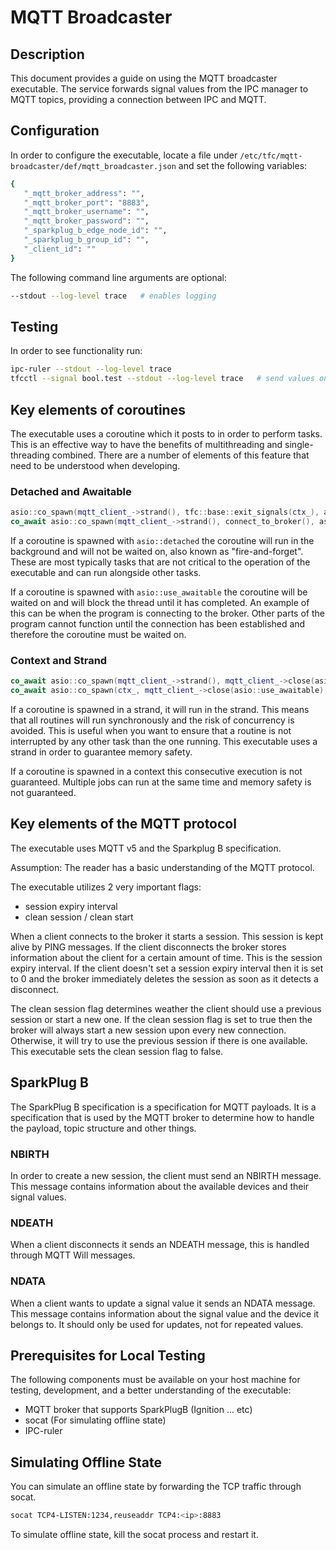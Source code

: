 # MQTT Broadcaster

## Description

This document provides a guide on using the MQTT broadcaster executable. The service forwards signal values
from the IPC manager to MQTT topics, providing a connection between IPC and MQTT.

## Configuration

In order to configure the executable, locate a file under `/etc/tfc/mqtt-broadcaster/def/mqtt_broadcaster.json` and
set the following variables:

```bash
{
   "_mqtt_broker_address": "",
   "_mqtt_broker_port": "8883",
   "_mqtt_broker_username": "",
   "_mqtt_broker_password": "",
   "_sparkplug_b_edge_node_id": "",
   "_sparkplug_b_group_id": "",
   "_client_id": ""
}
```

The following command line arguments are optional:

```bash
--stdout --log-level trace   # enables logging
```

## Testing

In order to see functionality run:

```bash
ipc-ruler --stdout --log-level trace
tfcctl --signal bool.test --stdout --log-level trace   # send values on this signal to see functionality
```

## Key elements of coroutines

The executable uses a coroutine which it posts to in order to perform tasks. This is an effective way to have the
benefits of multithreading and single-threading combined. There are a number of elements of this feature that need to be
understood when developing.

### Detached and Awaitable

```cpp
asio::co_spawn(mqtt_client_->strand(), tfc::base::exit_signals(ctx_), asio::detached);
co_await asio::co_spawn(mqtt_client_->strand(), connect_to_broker(), asio::use_awaitable);
```

If a coroutine is spawned with `asio::detached` the coroutine will run in the background and will not be waited on, also
known as "fire-and-forget". These are most typically tasks that are not critical to the operation of the executable and
can run alongside other tasks.

If a coroutine is spawned with `asio::use_awaitable` the coroutine will be waited on and will block the thread until it
has completed. An example of this can be when the program is connecting to the broker. Other parts of the program cannot
function until the connection has been established and therefore the coroutine must be waited on.

### Context and Strand

```cpp
co_await asio::co_spawn(mqtt_client_->strand(), mqtt_client_->close(asio::use_awaitable), asio::use_awaitable);
co_await asio::co_spawn(ctx_, mqtt_client_->close(asio::use_awaitable), asio::use_awaitable);
```

If a coroutine is spawned in a strand, it will run in the strand. This means that all routines will run synchronously
and the risk of concurrency is avoided. This is useful when you want to ensure that a routine is not interrupted by any
other task than the one running. This executable uses a strand in order to guarantee memory safety.

If a coroutine is spawned in a context this consecutive execution is not guaranteed. Multiple jobs can run at the same
time and memory safety is not guaranteed.

## Key elements of the MQTT protocol

The executable uses MQTT v5 and the Sparkplug B specification.

Assumption: The reader has a basic understanding of the MQTT protocol.

The executable utilizes 2 very important flags:

- session expiry interval
- clean session / clean start

When a client connects to the broker it starts a session. This session is kept alive by PING messages. If the client
disconnects the broker stores information about the client for a certain amount of time. This is the session expiry
interval. If the client doesn't set a session expiry interval then it is set to 0 and the broker immediately deletes the
session as soon as it
detects a disconnect.

The clean session flag determines weather the client should use a previous session or start a new one. If the clean
session flag is set to true then the broker will always start a new session upon every new connection. Otherwise, it will
try to use the previous session if there is one available. This executable sets the clean session flag to false.

## SparkPlug B

The SparkPlug B specification is a specification for MQTT payloads. It is a specification that is used by the MQTT
broker to determine how to handle the payload, topic structure and other things.

### NBIRTH

In order to create a new session, the client must send an NBIRTH message. This message contains information about the
available devices and their signal values.

### NDEATH

When a client disconnects it sends an NDEATH message, this is handled through MQTT Will messages.

### NDATA

When a client wants to update a signal value it sends an NDATA message. This message contains information about the
signal value and the device it belongs to. It should only be used for updates, not for repeated values.

## Prerequisites for Local Testing

The following components must be available on your host machine for testing, development, and a better understanding of
the executable:

- MQTT broker that supports SparkPlugB (Ignition ... etc)
- socat (For simulating offline state)
- IPC-ruler

## Simulating Offline State

You can simulate an offline state by forwarding the TCP traffic through socat. 

```bash
socat TCP4-LISTEN:1234,reuseaddr TCP4:<ip>:8883
```

To simulate offline state, kill the socat process and restart it.
